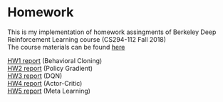# Homework

This is my implementation of homework assingments of Berkeley Deep Reinforcement Learning course (CS294-112 Fall 2018) \
The course materials can be found [here](http://rail.eecs.berkeley.edu/deeprlcourse-fa18/)

[HW1 report](hw1/HW1_report.pdf) (Behavioral Cloning) \
[HW2 report](hw2/HW2_report.pdf) (Policy Gradient) \
[HW3 report](hw3/HW3_report.pdf) (DQN) \
[HW4 report](hw4/HW4_report.pdf) (Actor-Critic) \
[HW5 report](hw5/meta/HW5_report.pdf) (Meta Learning)